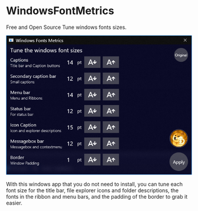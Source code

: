 # WindowsFontMetrics
Free and Open Source Tune windows fonts sizes.

![Image of app running](docs/windowsfontmetrics.png)

With this windows app that you do not need to install, you can tune each font size for the title bar, file explorer icons and folder descriptions, the fonts in the ribbon and menu bars, and the padding of the border to grab it easier.
